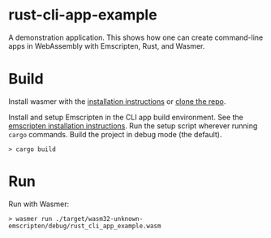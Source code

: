 # rust-cli-app-example

A demonstration application. This shows how one can create command-line apps in WebAssembly with Emscripten, Rust, and Wasmer.

# Build

Install wasmer with the [installation instructions][wasmer_install] or [clone the repo][wasmer_git_repo]. 

Install and setup Emscripten in the CLI app build environment. 
See the [emscripten installation instructions][emscripten_install]. 
Run the setup script wherever running `cargo` commands.
Build the project in debug mode (the default).

```
> cargo build
```

# Run

Run with Wasmer:
```
> wasmer run ./target/wasm32-unknown-emscripten/debug/rust_cli_app_example.wasm
```


[wasmer_install]: https://wasmer.io
[wasmer_git_repo]: https://github.com/wasmerio/wasmer
[emscripten_install]: https://emscripten.org/docs/getting_started/downloads.html
